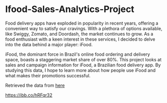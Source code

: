 # Ifood-Sales-Analytics-Project


Food delivery apps have exploded in popularity in recent years, offering a convenient way to satisfy our cravings. With a plethora of options available, like Swiggy, Zomato, and Doordash, the market continues to grow. As a food enthusiast with a keen interest in these services, I decided to delve into the data behind a major player: iFood.

iFood, the dominant force in Brazil's online food ordering and delivery space, boasts a staggering market share of over 80%. This project looks at sales and campaign information for iFood, a Brazilian food delivery app. By studying this data, I hope to learn more about how people use iFood and what makes their promotions successful.

Retrieved the data from [here](https://www.kaggle.com/datasets/jackdaoud/marketing-data?trk=article-ssr-frontend-pulse_little-text-block)

https://ibb.co/hRFqr32
